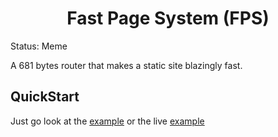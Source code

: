 <h1 align="center">Fast Page System (FPS)</h1>

Status: Meme

A 681 bytes router that makes a static site blazingly fast.

## QuickStart

Just go look at the [example](./example/) or the live [example](https://github.com/Prince527GitHub/Fast-Page-System/edit/main/README.md)
